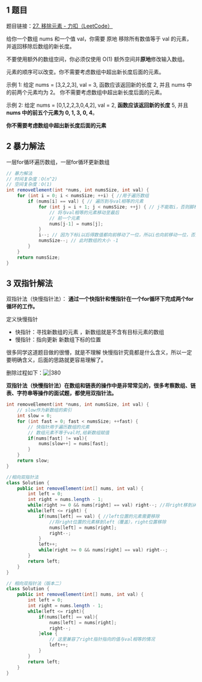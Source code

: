
## 1 题目

题目链接：[27. 移除元素 - 力扣（LeetCode）](https://leetcode.cn/problems/remove-element/description/)

给你一个数组 nums 和一个值 val，你需要 原地 移除所有数值等于 val 的元素，并返回移除后数组的新长度。

不要使用额外的数组空间，你必须仅使用 O(1) 额外空间并**原地**修改输入数组。

元素的顺序可以改变。你不需要考虑数组中超出新长度后面的元素。

示例 1: 给定 nums = [3,2,2,3], val = 3, 函数应该返回新的长度 2, 并且 nums 中的前两个元素均为 2。 你不需要考虑数组中超出新长度后面的元素。

示例 2: 给定 nums = [0,1,2,2,3,0,4,2], val = 2, **函数应该返回新的长度** 5, 并且 **nums 中的前五个元素为 0, 1, 3, 0, 4**。

**你不需要考虑数组中超出新长度后面的元素**
## 2 暴力解法

一层for循环遍历数组，一层for循环更新数组

```java
// 暴力解法
// 时间复杂度：O(n^2)
// 空间复杂度：O(1)
int removeElement(int *nums, int numsSize, int val) {  
	for (int i = 0; i < numsSize; ++i) { //用于遍历数组  
		if (nums[i] == val) { // 遍历到与val相等的元素  
			for (int j = i + 1; j < numsSize; ++j) { // j不能取i，否则脚标越界
				// 将与val相等的元素移动至最后
				// 前一个元素 
				nums[j-1] = nums[j];  
			}  
			i--; // 因为下标i以后得数值都向前移动了一位，所以i也向前移动一位，否则会漏掉重复位的元素，如[1,2,2,3]，第二个2容易被忽略掉
			numsSize--; // 此时数组的大小 -1        
		}  
	}  
	return numsSize;  
}
```

## 3 双指针解法

双指针法（快慢指针法）： **通过一个快指针和慢指针在一个for循环下完成两个for循环的工作。**

定义快慢指针
- 快指针：寻找新数组的元素 ，新数组就是不含有目标元素的数组
- 慢指针：指向更新 新数组下标的位置

很多同学这道题目做的很懵，就是不理解 快慢指针究竟都是什么含义，所以一定要明确含义，后面的思路就更容易理解了。

删除过程如下：![|380](https://my-obsidian-image.oss-cn-guangzhou.aliyuncs.com/2024/04/eed701af14362053380da4bd30c3c48e.gif)


**双指针法（快慢指针法）在数组和链表的操作中是非常常见的，很多考察数组、链表、字符串等操作的面试题，都使用双指针法。**

```c
int removeElement(int *nums, int numsSize, int val) {  
    // slow作为新数组的索引  
    int slow = 0;  
    for (int fast = 0; fast < numsSize; ++fast) {  
        // 快指针用于遍历数组的元素  
        // 数组元素不等于val时,给新数组赋值 
        if(nums[fast] != val){  
            nums[slow++] = nums[fast];  
        }  
    }  
    return slow;  
}
```

```java
//相向双指针法
class Solution {
    public int removeElement(int[] nums, int val) {
        int left = 0;
        int right = nums.length - 1;
        while(right >= 0 && nums[right] == val) right--; //将right移到从右数第一个值不为val的位置
        while(left <= right) {
            if(nums[left] == val) { //left位置的元素需要移除
                //将right位置的元素移到left（覆盖），right位置移除
                nums[left] = nums[right];
                right--;
            }
            left++;
            while(right >= 0 && nums[right] == val) right--;
        }
        return left;
    }
}
```

```java
// 相向双指针法（版本二）
class Solution {
    public int removeElement(int[] nums, int val) {
        int left = 0;
        int right = nums.length - 1;
        while(left <= right){
            if(nums[left] == val){
                nums[left] = nums[right];
                right--;
            }else {
                // 这里兼容了right指针指向的值与val相等的情况
                left++;
            }
        }
        return left;
    }
}
```

